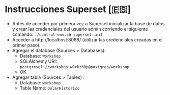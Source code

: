 # Instrucciones Superset [🇪🇸]
* Antes de acceder por primera vez a Superset inicializar la base de datos y crear las credenciales del usuario admin corriendo el siguiente comando: 
`./control-env.sh superset-init`
* Acceder a http://localhost:8088/ (utilizar las credenciales creadas en el primer paso).
* Agregar el database (Sources > Databases):
  - Database: `Workshop`
  - SQLAlchemy URI: `postgresql://workshop:w0rkzh0p@postgres/workshop`
  - OK
* Agregar tabla (Sources > Tables) :
  - Database: `workshop`
  - Table Name: `DolarHistorico`
